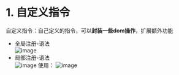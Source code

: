 # 1. 自定义指令
自定义指令：自己定义的指令，可以**封装一些dom操作**，扩展额外功能  
- 全局注册-语法  
![image](https://github.com/Happy-jianghui/Frontend-Learning/assets/98568967/4c987fe0-b9e8-4d0a-971c-b6aba63ee78e)
- 局部注册-语法  
![image](https://github.com/Happy-jianghui/Frontend-Learning/assets/98568967/c8958dfe-6015-4a94-9a16-84ab25accca0)
使用：
![image](https://github.com/Happy-jianghui/Frontend-Learning/assets/98568967/26c2f697-dbfa-4e19-a947-3db7ca763867)




























